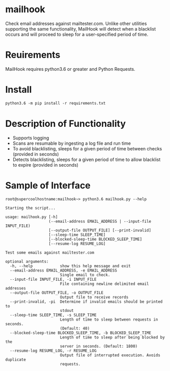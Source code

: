 # mailhook

Check email addresses against mailtester.com. Unlike other utilities supporting the same functionality, MailHook will detect when a blacklist occurs and will proceed to sleep for a user-specified period of time.

# Reuirements

MailHook requires python3.6 or greater and Python Requests.

# Install

```python3.6
python3.6 -m pip install -r requirements.txt
```

# Description of Functionality

- Supports logging
- Scans are resumable by ingesting a log file and run time
- To avoid blacklisting, sleeps for a given period of time between checks (provided in seconds)
- Detects blacklisting, sleeps for a given period of time to allow blacklist to expire (provided in seconds)

# Sample of Interface

```
root@supercoolhostname:mailhook~> python3.6 mailhook.py --help

Starting the script...

usage: mailhook.py [-h]
                   (--email-address EMAIL_ADDRESS | --input-file INPUT_FILE)
                   [--output-file OUTPUT_FILE] [--print-invalid]
                   [--sleep-time SLEEP_TIME]
                   [--blocked-sleep-time BLOCKED_SLEEP_TIME]
                   [--resume-log RESUME_LOG]

Test some emails against mailtester.com

optional arguments:
  -h, --help            show this help message and exit
  --email-address EMAIL_ADDRESS, -e EMAIL_ADDRESS
                        Single email to check.
  --input-file INPUT_FILE, -i INPUT_FILE
                        File containing newline delimited email addresses
  --output-file OUTPUT_FILE, -o OUTPUT_FILE
                        Output file to receive records
  --print-invalid, -pi  Determine if invalid emails should be printed to
                        stdout
  --sleep-time SLEEP_TIME, -s SLEEP_TIME
                        Length of time to sleep between requests in seconds.
                        (Default: 40)
  --blocked-sleep-time BLOCKED_SLEEP_TIME, -b BLOCKED_SLEEP_TIME
                        Length of time to sleep after being blocked by the
                        server in seconds. (Default: 1800)
  --resume-log RESUME_LOG, -r RESUME_LOG
                        Output file of interrupted execution. Avoids duplicate
                        requests.
```

